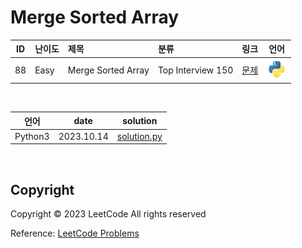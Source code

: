 # Merge Sorted Array

| ID | 난이도 | 제목 | 분류 | 링크 | 언어 |
| -- | ---- | :-- | :-- | --- | :-: |
| 88 | Easy | Merge Sorted Array | Top Interview 150 | [문제](https://leetcode.com/problems/merge-sorted-array/description/?envType=study-plan-v2&envId=top-interview-150) | [![python3](/assets/languages_icons/python.svg)](solution.py) |

<br/>

| 언어 | date | solution |
| --- | ----- | ------ |
| Python3 | 2023.10.14 | [solution.py](solution.py) |

<br/>

## Copyright

Copyright ©️ 2023 LeetCode All rights reserved

Reference: [LeetCode Problems](https://leetcode.com/problemset/)